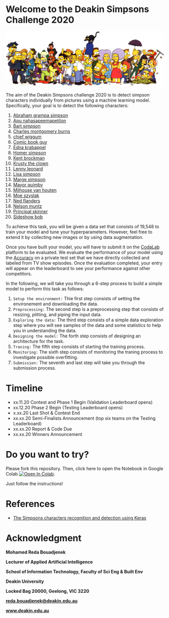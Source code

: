 # Welcome to the Deakin Simpsons Challenge 2020

![](images/Simpsons_cast.png)

The aim of the Deakin Simpsons challenge 2020 is to detect simpson characters individually from pictures using a machine learning model. Specifically, your goal is to detect the following characters:

1. [Abraham grampa simpson](https://en.wikipedia.org/wiki/Grampa_Simpson)
2. [Apu nahasapeemapetilon](https://en.wikipedia.org/wiki/Apu_Nahasapeemapetilon)
3. [Bart simpson](https://en.wikipedia.org/wiki/Bart_Simpson)
4. [Charles montgomery burns](https://en.wikipedia.org/wiki/Mr._Burns)
5. [chief wiggum](https://en.wikipedia.org/wiki/Chief_Wiggum)
6. [Comic book guy](https://en.wikipedia.org/wiki/Comic_Book_Guy)
7. [Edna krabappel](https://en.wikipedia.org/wiki/Edna_Krabappel)
8. [Homer simpson](https://en.wikipedia.org/wiki/Homer_Simpson)
9. [Kent brockman](https://en.wikipedia.org/wiki/Kent_Brockman)
10. [Krusty the clown](https://en.wikipedia.org/wiki/Krusty_the_Clown)
11. [Lenny leonard](https://simpsons.fandom.com/wiki/Lenny_Leonard)
12. [Lisa simpson](https://en.wikipedia.org/wiki/Lisa_Simpson)
13. [Marge simpson](https://en.wikipedia.org/wiki/Marge_Simpson)
14. [Mayor quimby](https://en.wikipedia.org/wiki/Mayor_Quimby)
15. [Milhouse van houten](https://en.wikipedia.org/wiki/Milhouse_Van_Houten)
16. [Moe szyslak](https://en.wikipedia.org/wiki/Moe_Szyslak)
17. [Ned flanders](https://en.wikipedia.org/wiki/Ned_Flanders)
18. [Nelson muntz](https://en.wikipedia.org/wiki/Nelson_Muntz)
19. [Principal skinner](https://en.wikipedia.org/wiki/Principal_Skinner)
20. [Sideshow bob](https://en.wikipedia.org/wiki/Sideshow_Bob)


To achieve this task, you will be given a data set that consists of 19,548 to train your model and tune your hyperparameters. However, feel free to extend it by collecting new images or by using data augmentation.

Once you have built your model, you will have to submit it on the [CodaLab](https://competitions.codalab.org/competitions/27191?secret_key=f0a7cc3e-7f78-4bb1-8564-95bc2fadafa5) platform to be evaluated. 
We evaluate the performance of your model using the [Accuracy](https://scikit-learn.org/stable/modules/generated/sklearn.metrics.accuracy_score.html)  on a private test set that we have directly collected and labeled from TV show episodes.
Once the evaluation completed, your entry will appear on the leaderboard to see your performance against other competitors.


In the following, we will take you through  a 6-step process to build a simple model to perform this task as follows:

1. `Setup the environment:` Thie first step consists of setting the environement and downloading the data.
2. `Preprocessing:` The second step is a preprocessing step that consists of resizing, plitting, and piping the input data.
3. `Exploring the data:` The third step consists of a simple data exploration step where you will see samples of the data and some statistics to help you in understanding the data.
4. `Designing the model:` The forth step consists of designing an architecture for the task.
5. `Traning:` The fifth step consists of starting the training process.
6. `Monitoring:` The sixth step consists of monitoring the traning process to investigate possible overfitting.
7. `Submission:` The seventh and last step will take you through the submission process.

# Timeline

- xx.11.20 Contest and Phase 1 Begin (Validation Leaderboard opens)
- xx.12.20 Phase 2 Begin (Testing Leaderboard opens)
- x.xx.20 Last Shot & Contest End
- xx.xx.20 Semi-Finalists Announcement (top six teams on the Testing Leaderboard)
- xx.xx.20 Report & Code Due
- xx.xx.20 Winners Announcement

# Do you want to try?

Please fork this repository. Then, click here to open the Notebook in Google Colab [![Open In Colab](https://colab.research.google.com/assets/colab-badge.svg)](https://colab.research.google.com/github/rbouadjenek/deakin-simpsons-challenge2020/blob/main/deakin_ai_challenge_training.ipynb). 

Just follow the instructions!


# References

- [The Simpsons characters recognition and detection using Keras](https://medium.com/alex-attia-blog/the-simpsons-character-recognition-using-keras-d8e1796eae36)



# Acknowledgment

**Mohamed Reda Bouadjenek**

**Lecturer of Applied Artificial Intelligence**

**School of Information Technology, Faculty of Sci Eng & Built Env**

**Deakin University**

**Locked Bag 20000, Geelong, VIC 3220**

**reda.bouadjenek@deakin.edu.au**

**www.deakin.edu.au**
